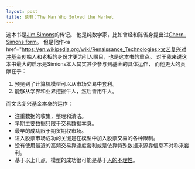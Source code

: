 ```yaml
---
layout: post
title: 读书：The Man Who Solved the Market
---
```

这本书是<a href="https://en.wikipedia.org/wiki/Jim_Simons_(mathematician)">Jim Simons</a>的传记。
他是纯数学家，比如曾经和陈省身提出过<a href="https://en.wikipedia.org/wiki/Chern%E2%80%93Simons_form">Chern–Simons form</a>。
但是他作<a href="https://en.wikipedia.org/wiki/Renaissance_Technologies>文艺复兴对冲基金</a>创始人和老板的身份才更为引人瞩目，也是这本书的重点。
对于我来说这本书最大的启示是Simions本人其实甚少参与到基金的具体运作，
而他更大的贡献在于：

1. 预见到了计算机模型可以从市场交易中套利。
2. 能够从学界和业界挖掘牛人，然后善用牛人。

而文艺复兴基金本身的运作：

- 注重数据的收集，整理和清洁。
- 早期主要数据只限于交易数据本身。
- 最早的成功限于期货期权市场。
- 进入股票市场成功的关键是在模型中加入股票交易的各种限制。
- 没有使用最近的高频交易靠速度套利或是依靠特殊数据来源靠信息不对称来套利。
- 基于以上几点，模型的成功很可能是基于<a href="https://en.wikipedia.org/wiki/Behavioral_economics">人的不理性</a>。
